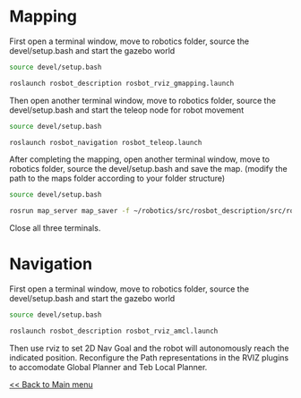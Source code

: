 # Mapping

First open a terminal window, move to robotics folder, source the devel/setup.bash and start the gazebo world

```sh
source devel/setup.bash

roslaunch rosbot_description rosbot_rviz_gmapping.launch
```

Then open another terminal window, move to robotics folder, source the devel/setup.bash and start the teleop node for robot movement

```sh
source devel/setup.bash

roslaunch rosbot_navigation rosbot_teleop.launch
```

After completing the mapping, open another terminal window, move to robotics folder, source the devel/setup.bash and save the map. (modify the path to the maps folder according to your folder structure)

```sh
source devel/setup.bash

rosrun map_server map_saver -f ~/robotics/src/rosbot_description/src/rosbot_navigation/maps/test_map
```

Close all three terminals.

# Navigation

First open a terminal window, move to robotics folder, source the devel/setup.bash and start the gazebo world

```sh
source devel/setup.bash

roslaunch rosbot_description rosbot_rviz_amcl.launch
```

Then use rviz to set 2D Nav Goal and the robot will autonomously reach the indicated position. Reconfigure the Path representations in the RVIZ plugins to accomodate Global Planner and Teb Local Planner.

[<< Back to Main menu](../README.md)
